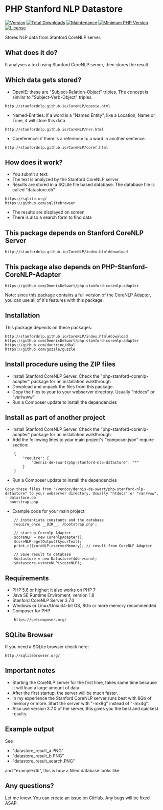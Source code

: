 
# PHP Stanford NLP Datastore

[![Version](https://img.shields.io/packagist/v/dennis-de-swart/php-stanford-nlp-datastore.svg?style=flat-square)](https://packagist.org/packages/dennis-de-swart/php-stanford-nlp-datastore)
[![Total Downloads](https://img.shields.io/packagist/dt/dennis-de-swart/php-stanford-nlp-datastore.svg?style=flat-square)](https://packagist.org/packages/dennis-de-swart/php-stanford-nlp-datastore)
[![Maintenance](https://img.shields.io/maintenance/yes/2020.svg?style=flat-square)](https://github.com/DennisDeSwart/php-stanford-nlp-datastore) 
[![Minimum PHP Version](https://img.shields.io/badge/php-%3E%3D%205.6-4AC51C.svg?style=flat-square)](http://php.net/)
[![License](https://img.shields.io/packagist/l/dennis-de-swart/php-stanford-nlp-datastore.svg?style=flat-square)](https://opensource.org/licenses/MIT)

Stores NLP data from Stanford CoreNLP server.



## What does it do?
It analyses a text using Stanford CoreNLP server, then stores the result.



## Which data gets stored?
- OpenIE: these are "Subject-Relation-Object" triples. The concept is similar to "Subject-Verb-Object" triples.
```
http://stanfordnlp.github.io/CoreNLP/openie.html
```
- Named-Entities: if a word is a "Named Entity", like a Location, Name or Time, it will store this data
```
http://stanfordnlp.github.io/CoreNLP/ner.html
```
- Coreference: if there is a reference to a word in another sentence.
```
http://stanfordnlp.github.io/CoreNLP/coref.html
```



## How does it work?

- You submit a text.
- The text is analyzed by the Stanford CoreNLP server
- Results are stored in a SQLite file based database. The database file is called "datastore.db"
```
https://sqlite.org/
https://github.com/sqlitebrowser
```
- The results are displayed on screen
- There is also a search form to find data



## This package depends on Stanford CoreNLP Server

```
http://stanfordnlp.github.io/CoreNLP/index.html#download
```


## This package also depends on PHP-Stanford-CoreNLP-Adapter

```
https://github.com/DennisDeSwart/php-stanford-corenlp-adapter
```

Note: since this package contains a full version of the CoreNLP Adapter, you can use all of it's features with this package.



## Installation

This package depends on these packages:

```
http://stanfordnlp.github.io/CoreNLP/index.html#download
https://github.com/DennisDeSwart/php-stanford-corenlp-adapter
https://github.com/doctrine/dbal
https://github.com/guzzle/guzzle
```



## Install procedure using the ZIP files

- Install Stanford CoreNLP Server. Check the "php-stanford-corenlp-adapter" package for an installation walkthrough
- Download and unpack the files from this package.
- Copy the files to your to your webserver directory. Usually "htdocs" or "var/www".
- Run a Composer update to install the dependencies



## Install as part of another project

- Install Stanford CoreNLP Server. Check the "php-stanford-corenlp-adapter" package for an installation walkthrough
- Add the following lines to your main project's "composer.json" require section:

```
    {
        "require": {
            "dennis-de-swart/php-stanford-nlp-datastore": "*"
        }
    }
```

- Run a Composer update to install the dependencies
``` 
Copy these files from "/vendor/dennis-de-swart/php-stanford-nlp-datastore" to your webserver directory. Usually "htdocs" or "var/www".
- datastore.db
- bootstrap.php
```

- Example code for your main project:
```
    // instantiate constants and the database
    require_once __DIR__.'/bootstrap.php';

    // startup Corenlp Adapter
    $coreNLP = new CorenlpAdapter();
    $coreNLP->getOutput($yourText);
    print_r($coreNLP->serverMemory); // result from CoreNLP Adapter

    // Save result to database
    $datastore = new Datastore($db->conn);
    $datastore->storeNLP($coreNLP);
```



## Requirements
- PHP 5.6 or higher: it also works on PHP 7
- Java SE Runtime Enviroment, version 1.8
- Stanford CoreNLP Server 3.7.0
- Windows or Linux/Unix 64-bit OS, 8Gb or more memory recommended.
- Composer for PHP
```
    https://getcomposer.org/
```


## SQLite Browser

If you need a SQLite browser check here:
```
http://sqlitebrowser.org/
```



## Important notes

- Starting the CoreNLP server for the first time, takes some time because it will load a large amount of data.
- After the first startup, the server will be much faster.
- In my experience the Stanford CoreNLP server runs best with 8Gb of memory or more. Start the server with "-mx8g" instead of "-mx4g". 
- Also use version 3.7.0 of the server, this gives you the best and quickest results.



## Example output

See 
- "datastore_result_a.PNG"
- "datastore_result_b.PNG"
- "datastore_result_search.PNG"

and "example.db", this is how a filled database looks like



## Any questions?

Let me know. You can create an issue on GitHub. Any bugs will be fixed ASAP.


